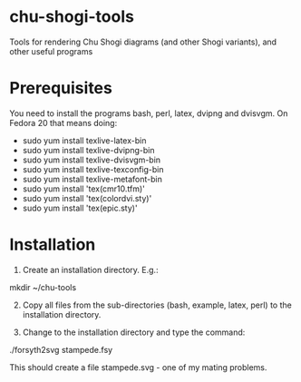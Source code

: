 chu-shogi-tools
===============

Tools for rendering Chu Shogi diagrams (and other Shogi variants), and other useful programs

Prerequisites
=============

You need to install the programs bash, perl, latex, dvipng and dvisvgm. On Fedora 20 that means doing:

- sudo yum install texlive-latex-bin
- sudo yum install texlive-dvipng-bin
- sudo yum install texlive-dvisvgm-bin
- sudo yum install texlive-texconfig-bin
- sudo yum install texlive-metafont-bin
- sudo yum install 'tex(cmr10.tfm)'
- sudo yum install 'tex(colordvi.sty)'
- sudo yum install 'tex(epic.sty)'

Installation
============

1) Create an installation directory. E.g.:

mkdir ~/chu-tools

2) Copy all files from the sub-directories (bash, example, latex, perl) to the installation directory.

3) Change to the installation directory and type the command:

./forsyth2svg stampede.fsy

This should create a file stampede.svg - one of my mating problems.


